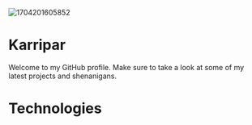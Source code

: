 ![1704201605852](https://github.com/karripartanen/myReadMe/assets/142801119/a3410d92-ef49-4a87-a4d7-e04cab42ae30)

# Karripar
Welcome to my GitHub profile. Make sure to take a look at some of my latest projects and shenanigans.


# Technologies



